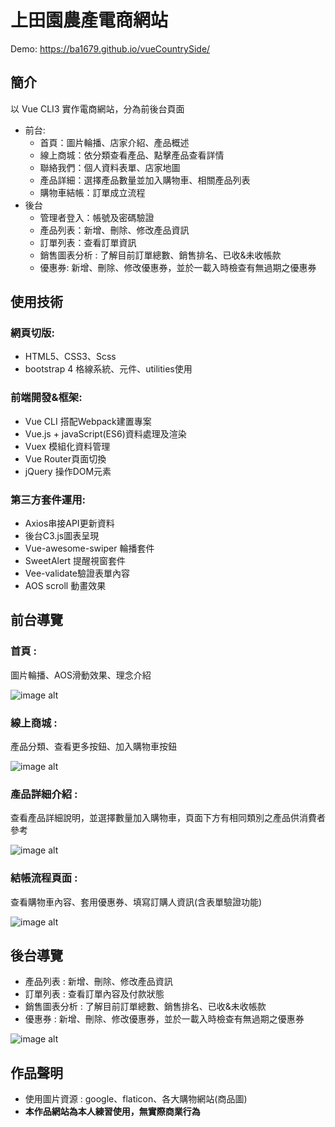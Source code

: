 # 上田園農產電商網站

Demo: https://ba1679.github.io/vueCountrySide/

## 簡介
以 Vue CLI3 實作電商網站，分為前後台頁面
* 前台:
    * 首頁：圖片輪播、店家介紹、產品概述
    * 線上商城：依分類查看產品、點擊產品查看詳情
    * 聯絡我們：個人資料表單、店家地圖
    * 產品詳細：選擇產品數量並加入購物車、相關產品列表
    * 購物車結帳：訂單成立流程
* 後台
    * 管理者登入：帳號及密碼驗證
    * 產品列表：新增、刪除、修改產品資訊
    * 訂單列表：查看訂單資訊
    * 銷售圖表分析 : 了解目前訂單總數、銷售排名、已收&未收帳款
    *  優惠券: 新增、刪除、修改優惠券，並於一載入時檢查有無過期之優惠券   

## 使用技術
### 網頁切版:
   * HTML5、CSS3、Scss
   * bootstrap 4 格線系統、元件、utilities使用
### 前端開發&框架:
   * Vue CLI 搭配Webpack建置專案
   * Vue.js + javaScript(ES6)資料處理及渲染
   * Vuex 模組化資料管理
   * Vue Router頁面切換
   * jQuery 操作DOM元素
### 第三方套件運用:
   * Axios串接API更新資料
   * 後台C3.js圖表呈現
   * Vue-awesome-swiper 輪播套件
   * SweetAlert 提醒視窗套件
   * Vee-validate驗證表單內容
   * AOS scroll 動畫效果

## 前台導覽

### 首頁 : 
圖片輪播、AOS滑動效果、理念介紹

![image alt](https://media.giphy.com/media/nCp0bQQ6CTi8APHem6/giphy.gif)

### 線上商城 : 

產品分類、查看更多按鈕、加入購物車按鈕

![image alt](https://media.giphy.com/media/aP7GR6l72A0IkWwXK6/giphy.gif)

### 產品詳細介紹 : 

查看產品詳細說明，並選擇數量加入購物車，頁面下方有相同類別之產品供消費者參考

![image alt](https://media.giphy.com/media/d3Q8kt3wjqv1ShFqTa/giphy.gif)

### 結帳流程頁面 : 

查看購物車內容、套用優惠券、填寫訂購人資訊(含表單驗證功能)

![image alt](https://media.giphy.com/media/HLMKXTJiDOVGqH1Wl7/giphy.gif)


## 後台導覽
* 產品列表 : 新增、刪除、修改產品資訊
* 訂單列表 : 查看訂單內容及付款狀態
* 銷售圖表分析 : 了解目前訂單總數、銷售排名、已收&未收帳款
* 優惠券 : 新增、刪除、修改優惠券，並於一載入時檢查有無過期之優惠券


![image alt](https://media.giphy.com/media/t741FzglfoGhwwqR9M/giphy.gif)


## 作品聲明

* 使用圖片資源 : google、flaticon、各大購物網站(商品圖)
*  **本作品網站為本人練習使用，無實際商業行為**
